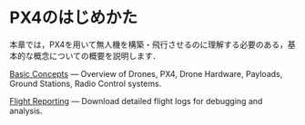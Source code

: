 # PX4のはじめかた

本章では，PX4を用いて無人機を構築・飛行させるのに理解する必要のある，基本的な概念についての概要を説明します．

[Basic Concepts](../getting_started/px4_basic_concepts.md) — Overview of Drones, PX4, Drone Hardware, Payloads, Ground Stations, Radio Control systems.

[Flight Reporting](../getting_started/flight_reporting.md) — Download detailed flight logs for debugging and analysis.
